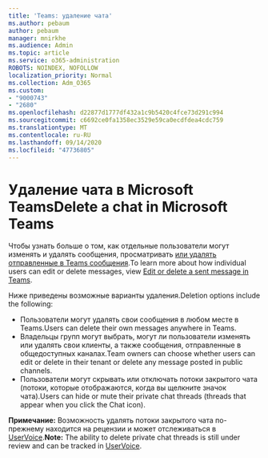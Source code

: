 ```yaml
---
title: 'Teams: удаление чата'
ms.author: pebaum
author: pebaum
manager: mnirkhe
ms.audience: Admin
ms.topic: article
ms.service: o365-administration
ROBOTS: NOINDEX, NOFOLLOW
localization_priority: Normal
ms.collection: Adm_O365
ms.custom:
- "9000743"
- "2680"
ms.openlocfilehash: d22877d1777df432a1c9b5420c4fce73d291c994
ms.sourcegitcommit: c6692ce0fa1358ec3529e59ca0ecdfdea4cdc759
ms.translationtype: MT
ms.contentlocale: ru-RU
ms.lasthandoff: 09/14/2020
ms.locfileid: "47736805"
---
```

# <a name="delete-a-chat-in-microsoft-teams"></a><span data-ttu-id="9b90c-102">Удаление чата в Microsoft Teams</span><span class="sxs-lookup"><span data-stu-id="9b90c-102">Delete a chat in Microsoft Teams</span></span>

<span data-ttu-id="9b90c-103">Чтобы узнать больше о том, как отдельные пользователи могут изменять и удалять сообщения, просматривать [или удалять отправленные в Teams сообщения](https://support.office.com/article/5f1fe604-a900-4a07-b8b7-8cf70ed6b263).</span><span class="sxs-lookup"><span data-stu-id="9b90c-103">To learn more about how individual users can edit or delete messages, view [Edit or delete a sent message in Teams](https://support.office.com/article/5f1fe604-a900-4a07-b8b7-8cf70ed6b263).</span></span> 

<span data-ttu-id="9b90c-104">Ниже приведены возможные варианты удаления.</span><span class="sxs-lookup"><span data-stu-id="9b90c-104">Deletion options include the following:</span></span>

- <span data-ttu-id="9b90c-105">Пользователи могут удалять свои сообщения в любом месте в Teams.</span><span class="sxs-lookup"><span data-stu-id="9b90c-105">Users can delete their own messages anywhere in Teams.</span></span>
- <span data-ttu-id="9b90c-106">Владельцы групп могут выбрать, могут ли пользователи изменять или удалять свои клиенты, а также сообщения, отправленные в общедоступных каналах.</span><span class="sxs-lookup"><span data-stu-id="9b90c-106">Team owners can choose whether users can edit or delete in their tenant or delete any message posted in public channels.</span></span>
- <span data-ttu-id="9b90c-107">Пользователи могут скрывать или отключать потоки закрытого чата (потоки, которые отображаются, когда вы щелкните значок чата).</span><span class="sxs-lookup"><span data-stu-id="9b90c-107">Users can hide or mute their private chat threads (threads that appear when you click the Chat icon).</span></span>

<span data-ttu-id="9b90c-108">**Примечание:** Возможность удалять потоки закрытого чата по-прежнему находится на рецензии и может отслеживаться в [UserVoice](https://microsoftteams.uservoice.com/forums/555103-public/suggestions/33535006-delete-private-chat-threads).</span><span class="sxs-lookup"><span data-stu-id="9b90c-108">**Note:** The ability to delete private chat threads is still under review and can be tracked in [UserVoice](https://microsoftteams.uservoice.com/forums/555103-public/suggestions/33535006-delete-private-chat-threads).</span></span> 